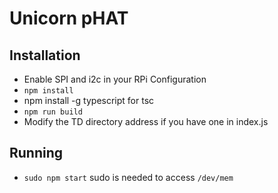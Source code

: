 # Unicorn pHAT

## Installation

- Enable SPI and i2c in your RPi Configuration
- `npm install`
- npm install -g typescript for tsc
- `npm run build`
- Modify the TD directory address if you have one in index.js

## Running
- `sudo npm start` sudo is needed to access `/dev/mem`
